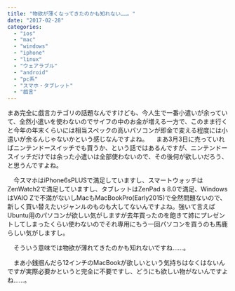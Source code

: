 ```yaml
---
title: "物欲が薄くなってきたのかも知れない……。"
date: "2017-02-28"
categories: 
  - "ios"
  - "mac"
  - "windows"
  - "iphone"
  - "linux"
  - "ウェアラブル"
  - "android"
  - "pc系"
  - "スマホ・タブレット"
  - "戯言"
---
```


まあ完全に戯言カテゴリの話題なんですけども、今人生で一番小遣いが余っていて、全然小遣いを使わないのでサイフの中のお金が増える一方で、このまま行くと今年の年末くらいには相当スペックの高いパソコンが即金で変える程度には小遣いが余るんじゃないかという感じなんですよね。 　まあ3月3日に売っていればニンテンドースイッチでも買うか、という話ではあるんですが、ニンテンドースイッチだけでは余った小遣いは全部使わないので、その後何が欲しいだろう、と思うんですよね。

　今スマホはiPhone6sPLUSで満足していますし、スマートウォッチはZenWatch2で満足していますし、タブレットはZenPad s 8.0で満足、WindowsはVAIO Zで不満がないしMacもMacBookPro(Early2015)で全然問題ないので、新しく買い替えたいジャンルのものも大してないんですよね。強いて言えばUbuntu用のパソコンが欲しい気がしますが去年買ったのを飽きて姉にプレゼントしてしまったくらい使わないのでそれ専用にもう一回パソコンを買うのも馬鹿らしい気がしますし。

　そういう意味では物欲が薄れてきたのかも知れないですね……。

　まあ小銭掴んだら12インチのMacBookが欲しいという気持ちはなくはないんですが実際必要かというと完全に不要ですし、どうにも欲しい物がないんですよね……。
